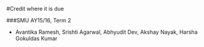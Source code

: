 #Credit where it is due

###SMU AY15/16, Term 2

- Avantika Ramesh, Srishti Agarwal, Abhyudit Dev, Akshay Nayak, Harsha Gokuldas Kumar

